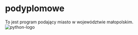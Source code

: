 # podyplomowe
To jest program podający miasto w województwie małopolskim.
![python-logo](https://github.com/Domi611/podyplomowe/assets/148681627/d296ab92-8cfa-4b77-9695-31a7c427c2ef)


